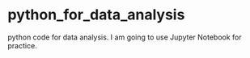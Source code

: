 # python_for_data_analysis
python code for data analysis. I am going to use Jupyter Notebook for practice.
